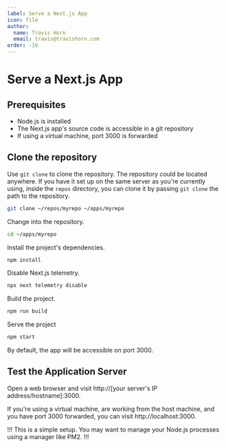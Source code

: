 ```yaml
---
label: Serve a Next.js App
icon: file
author:
  name: Travis Horn
  email: travis@travishorn.com
order: -10
---
```


# Serve a Next.js App

## Prerequisites

- Node.js is installed
- The Next.js app's source code is accessible in a git repository
- If using a virtual machine, port 3000 is forwarded

## Clone the repository

Use `git clone` to clone the repository. The repository could be located
anywhere. If you have it set up on the same server as you're currently using,
inside the `repos` directory, you can clone it by passing `git clone` the path
to the repository.

```sh
git clone ~/repos/myrepo ~/apps/myrepo
```

Change into the repository.

```sh
cd ~/apps/myrepo
```

Install the project's dependencies.

```sh
npm install
```

Disable Next.js telemetry.

```sh
npx next telemetry disable
```

Build the project.

```sh
npm run build
```

Serve the project

```sh
npm start
```

By default, the app will be accessible on port 3000.

## Test the Application Server

Open a web browser and visit http://[your server's IP address/hostname]:3000.

If you're using a virtual machine, are working from the host machine, and you
have port 3000 forwarded, you can visit http://localhost:3000.

!!!
This is a simple setup. You may want to manage your Node.js processes using a
manager like PM2.
!!!

